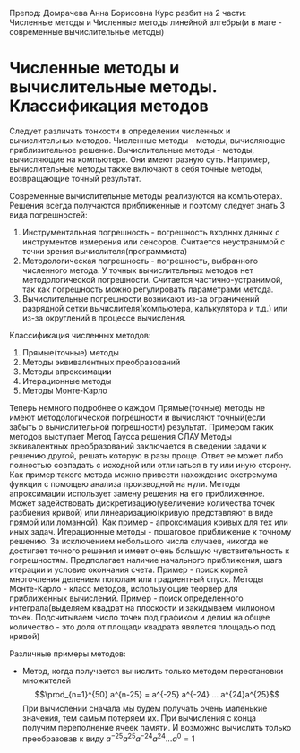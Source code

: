 Препод: Домрачева Анна Борисовна
Курс разбит на 2 части: Численные методы и Численные методы линейной алгебры(и в маге - современные вычислительные методы)

# Численные методы и вычислительные методы. Классификация методов
Следует различать тонкости в определении численных и вычислительных методов. Численные методы - методы, вычисляющие приблизительное решение. Вычислительные методы - методы, вычисляющие на компьютере. 
Они имеют разную суть. Например, вычислительные методы также включают в себя точные методы, возвращающие точный результат.

Современные вычислительные методы реализуются на компьютерах. Решения всегда получаются приближенные и поэтому следует знать 3 вида погрешностей:
1. Инструментальная погрешность - погрешность входных данных с инструментов измерения или сенсоров. Считается неустранимой с точки зрения вычислителя(программиста)
2. Методологическая погрешность - погрешность, выбранного численного метода. У точных вычислительных методов нет методологической погрешности. Считается частично-устранимой, так как погрешность можно регулировать параметрами метода.
3. Вычислительные погрешности возникают из-за ограничений разрядной сетки вычислителя(компьютера, калькулятора и т.д.) или из-за округлений в процессе вычисления.

Классификация численных методов:
1. Прямые(точные) методы
2. Методы эквивалентных преобразований
3. Методы апроксимации
4. Итерационные методы
5. Методы Монте-Карло

Теперь немного подробнее о каждом
Прямые(точные) методы не имеют методологической погрешности и вычисляют точный(если забыть о вычислительной погрешности) результат. Примером таких методов выступает Метод Гаусса решения СЛАУ
Методы эквивалентных преобразований заключается в сведении задачи к решению другой, решать которую в разы проще. Ответ ее может либо полностью совпадать с исходной или отличаться в ту или иную сторону. Как пример такого метода можно привести нахождение экстремума функции с помощью анализа производной на нули.
Методы апроксимации использует замену решения на его приближенное. Может задействовать дискретизацию(увеличение количества точек разбиения кривой) или линеаризацию(кривую представляют в виде прямой или ломанной). Как пример - апроксимация кривых для тех или иных задач.
Итерационные методы - пошаговое приближение к точному решению. За исключением небольшого числа случаев, никогда не достигает точного решения и имеет очень большую чувствительность к погрешностям. Предполагает наличие начального приближения, шага итерации и условие окончания счета. Пример - поиск корней многочления делением пополам или градиентный спуск.
Методы Монте-Карло - класс методов, использующие теорвер для приближенных вычислений. Пример - поиск определенного интеграла(выделяем квадрат на плоскости и закидываем милионом точек. Подсчитываем число точек под графиком и делим на общее количество - это доля от площади квадрата явялется площадью под кривой)

Различные примеры методов:
- Метод, когда получается вычислить только методом перестановки множителей
$$\prod_{n=1}^{50} a^{n-25} = a^{-25} a^{-24} ... a^{24}a^{25}$$
При вычислении сначала мы будем получать очень маленькие значения, тем самым потеряем их. При вычисления с конца получим переполнение ячеек памяти. И возможно вычислить только преобразовав к виду $a^{-25}a^{25}a^{-24}a^{24}...a^0 = 1$
 